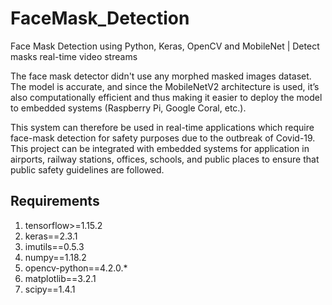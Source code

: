 # FaceMask_Detection

Face Mask Detection using Python, Keras, OpenCV and MobileNet | Detect masks real-time video streams

The face mask detector didn't use any morphed masked images dataset. The model is accurate, and since the MobileNetV2 architecture is used, it’s also computationally efficient and thus making it easier to deploy the model to embedded systems (Raspberry Pi, Google Coral, etc.).

This system can therefore be used in real-time applications which require face-mask detection for safety purposes due to the outbreak of Covid-19. This project can be integrated with embedded systems for application in airports, railway stations, offices, schools, and public places to ensure that public safety guidelines are followed.

## Requirements 

1. tensorflow>=1.15.2
2. keras==2.3.1
3. imutils==0.5.3
4. numpy==1.18.2
5. opencv-python==4.2.0.*
6. matplotlib==3.2.1
7. scipy==1.4.1

